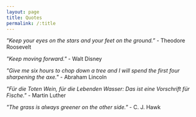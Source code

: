 ```yaml
---
layout: page
title: Quotes
permalink: /:title
---
```


*"Keep your eyes on the stars and your feet on the ground.”* - Theodore Roosevelt

*"Keep moving forward."* - Walt Disney

*"Give me six hours to chop down a tree and I will spend the first four sharpening the axe."* - Abraham Lincoln

*"Für die Toten Wein, für die Lebenden Wasser: Das ist eine Vorschrift für Fische."* - Martin Luther

*"The grass is always greener on the other side."* - C. J. Hawk
